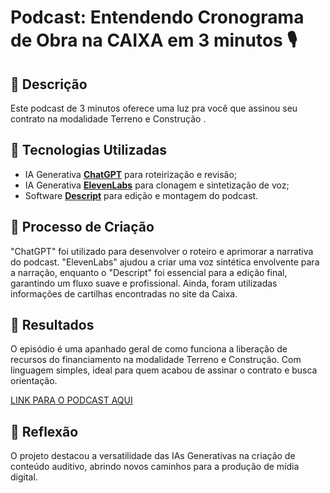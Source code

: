 # Podcast: Entendendo Cronograma de Obra na CAIXA em 3 minutos 🎙️

## 📒 Descrição
Este podcast de 3 minutos oferece uma luz pra você que assinou seu contrato na modalidade Terreno e Construção .

## 🤖 Tecnologias Utilizadas
- IA Generativa **[ChatGPT](https://chat.openai.com)** para roteirização e revisão;
- IA Generativa **[ElevenLabs](https://www.elevenlabs.io)** para clonagem e sintetização de voz;
- Software **[Descript](https://www.descript.com)** para edição e montagem do podcast.

## 🧐 Processo de Criação
"ChatGPT" foi utilizado para desenvolver o roteiro e aprimorar a narrativa do podcast. "ElevenLabs" ajudou a criar uma voz sintética envolvente para a narração, enquanto o "Descript" foi essencial para a edição final, garantindo um fluxo suave e profissional. Ainda, foram utilizadas informações de cartilhas encontradas no site da Caixa.

## 🚀 Resultados
O episódio é uma apanhado geral de como funciona a liberação de recursos do financiamento na modalidade Terreno e Construção. Com linguagem simples, ideal para quem acabou de assinar o contrato e busca orientação.

[LINK PARA O PODCAST AQUI]()

## 💭 Reflexão
O projeto destacou a versatilidade das IAs Generativas na criação de conteúdo auditivo, abrindo novos caminhos para a produção de mídia digital.
